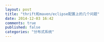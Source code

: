 ```yaml
---
layout: post
title: "thrift和maven/eclipse配置上的几个问题"
date: 2014-12-03 16:42
comments: true
published: false
categories: "分布式系统"
---
```

   
